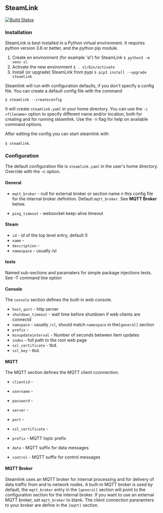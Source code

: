 ## SteamLink

[![Build Status](https://travis-ci.org/steamlink/steamlink.svg?branch=master)](https://travis-ci.org/steamlink/steamlink)

### Installation

SteamLink is best installed in a Python virtual environment. 
It requires python version 3.6 or better, and the python pip module.


1. Create en environment (for example 'sl') for SteamLink	```$ python3 -m venv sl```
1. Activate the new environment ```$ . sl/bin/activate``` 
1. Install (or upgrade) SteamLink from pypi ```$ pip3 install --upgrade steamlink```

Steamlink will run with configuration defaults, if you don't specify a config file. You can create a default config file with the command

```$ steamlink --createconfig ```

It will create `steamlink.yaml` in your home directory. You can use the `-c <filename>` option to specify different name and/or location, both for creating and for running steamlink. Use the `-h` flag for help on available command options.

After editing the config you can start steamlink with

```$ steamlink```. 


### Configuration
The default configuration file is `steamlink.yaml` in the user's home directory. Override with the -c option.

#### General
- `mqtt_broker` - null for external broker or section name n this config file for the internal broker definition. Default `mqtt_broker`. See <B>MQTT Broker</B> below.

- `ping_timeout` - websocket keep-alive timeout


#### Steam
- `id` - id of the top level entry, default 0
- `name` - 
- `description` - 
- `namespace` -	usually /sl


#### tests

Named sub-sections and paramaters for simple package injections tests. See -T command line option


#### Console

The `console` section defines the built-in web console. 

- `host`, `port` - http server 
- `shutdown_timeout` - wait time before shutdown if web clients are connectd
- `namspace` - usually `/sl`, should match `namespace` in the`[general]` section
- `prefix` - 
- `minupdateinterval` - Number of seconds between item updates
- `index` - full path to the root web page
- `ssl_certificate` - tbd.
- `ssl_key` - tbd.

#### MQTT 

The MQTT section defines the MQTT client cconnection.

- `clientid` - 
- `username` -
- `password` -
- `server` -
- `port` -
- `ssl_certificate` -

- `prefix` -	MQTT topic prefix
- `data` - MQTT suffix for data messages
- `control` -	MQTT suffix for control messages

#### MQTT Broker

Steamlink uses an MQTT broker for internal processing and for delivery of data traffic from and to network nodes. A built-in MQTT broker is used by default, the `mqtt_broker` entry in the `[general]` section will point to the configuration section for the internal broker. If you want to use an external MQTT broker, set `mqtt_broker` to blank. The client connection pararamters to your broker are define in the `[mqtt]` section.


